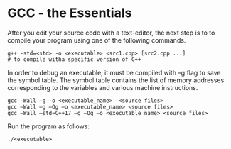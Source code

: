 # GCC - the Essentials

After you edit your source code with a text-editor, the next step is to to compile your program using one of the following commands.

```Shell
g++ -std=<std> -o <executable> <src1.cpp> [src2.cpp ...]              # to compile witha specific version of C++
```

In order to debug an executable, it must be compiled with –g flag to save the symbol table. The symbol table contains the list of memory addresses corresponding to the variables and various machine instructions.

```Shell
gcc -Wall –g -o <executable_name>  <source files>
gcc –Wall –g –Og –o <executable_name> <source files>
gcc –Wall –std=C++17 –g –Og –o <executable_name> <source files>
```

Run the program as follows:

```Shell
./<executable>
```
